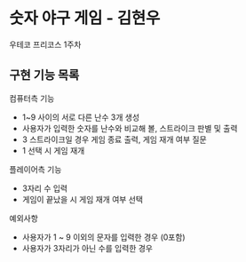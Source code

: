 숫자 야구 게임 - 김현우
=
우테코 프리코스 1주차

구현 기능 목록
-

컴퓨터측 기능
- 1~9 사이의 서로 다른 난수 3개 생성
- 사용자가 입력한 숫자를 난수와 비교해 볼, 스트라이크 판별 및 출력
- 3 스트라이크일 경우 게임 종료 출력, 게임 재개 여부 질문
- 1 선택 시 게임 재개

플레이어측 기능
- 3자리 수 입력
- 게임이 끝났을 시 게임 재개 여부 선택

예외사항
- 사용자가 1 ~ 9 이외의 문자를 입력한 경우 (0포함)
- 사용자가 3자리가 아닌 수를 입력한 경우
